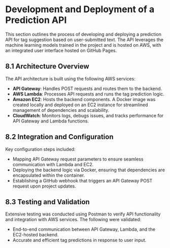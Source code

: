 # Development and Deployment of a Prediction API

This section outlines the process of developing and deploying a prediction API for tag suggestion based on user-submitted text. The API leverages the machine learning models trained in the project and is hosted on AWS, with an integrated user interface hosted on GitHub Pages.

## 8.1 Architecture Overview

The API architecture is built using the following AWS services:
- **API Gateway**: Handles POST requests and routes them to the backend.
- **AWS Lambda**: Processes API requests and runs the tag prediction logic.
- **Amazon EC2**: Hosts the backend components. A Docker image was created locally and deployed on an EC2 instance for streamlined management of dependencies and scalability.
- **CloudWatch**: Monitors logs, debugs issues, and tracks performance for API Gateway and Lambda functions.

## 8.2 Integration and Configuration

Key configuration steps included:
- Mapping API Gateway request parameters to ensure seamless communication with Lambda and EC2.
- Deploying the backend logic via Docker, ensuring that dependencies are encapsulated within the container.
- Establishing a GitHub webhook that triggers an API Gateway POST request upon project updates.

## 8.3 Testing and Validation

Extensive testing was conducted using Postman to verify API functionality and integration with AWS services. The following were validated:
- End-to-end communication between API Gateway, Lambda, and the EC2-hosted backend.
- Accurate and efficient tag predictions in response to user input.
